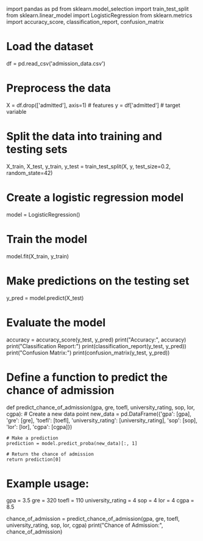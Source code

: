 import pandas as pd
from sklearn.model_selection import train_test_split
from sklearn.linear_model import LogisticRegression
from sklearn.metrics import accuracy_score, classification_report, confusion_matrix

# Load the dataset
df = pd.read_csv('admission_data.csv')

# Preprocess the data
X = df.drop(['admitted'], axis=1)  # features
y = df['admitted']  # target variable

# Split the data into training and testing sets
X_train, X_test, y_train, y_test = train_test_split(X, y, test_size=0.2, random_state=42)

# Create a logistic regression model
model = LogisticRegression()

# Train the model
model.fit(X_train, y_train)

# Make predictions on the testing set
y_pred = model.predict(X_test)

# Evaluate the model
accuracy = accuracy_score(y_test, y_pred)
print("Accuracy:", accuracy)
print("Classification Report:")
print(classification_report(y_test, y_pred))
print("Confusion Matrix:")
print(confusion_matrix(y_test, y_pred))

# Define a function to predict the chance of admission
def predict_chance_of_admission(gpa, gre, toefl, university_rating, sop, lor, cgpa):
    # Create a new data point
    new_data = pd.DataFrame({'gpa': [gpa], 'gre': [gre], 'toefl': [toefl], 'university_rating': [university_rating], 'sop': [sop], 'lor': [lor], 'cgpa': [cgpa]})
    
    # Make a prediction
    prediction = model.predict_proba(new_data)[:, 1]
    
    # Return the chance of admission
    return prediction[0]

# Example usage:
gpa = 3.5
gre = 320
toefl = 110
university_rating = 4
sop = 4
lor = 4
cgpa = 8.5

chance_of_admission = predict_chance_of_admission(gpa, gre, toefl, university_rating, sop, lor, cgpa)
print("Chance of Admission:", chance_of_admission)
